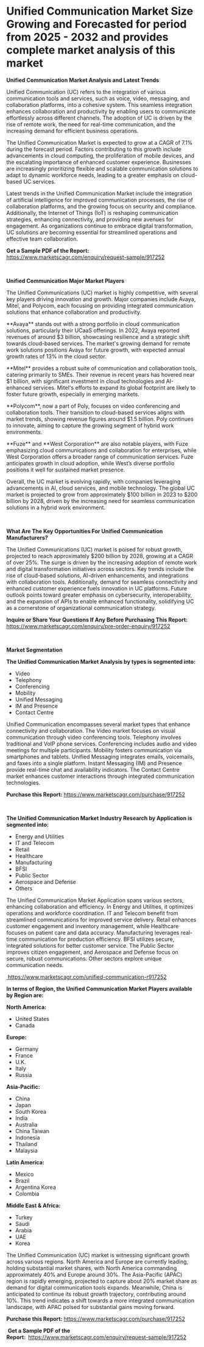 <p><h1>Unified Communication Market Size Growing and Forecasted for period from 2025 - 2032 and provides complete market analysis of this market</h1></p><p><strong>Unified Communication Market Analysis and Latest Trends</strong></p>
<p><p>Unified Communication (UC) refers to the integration of various communication tools and services, such as voice, video, messaging, and collaboration platforms, into a cohesive system. This seamless integration enhances collaboration and productivity by enabling users to communicate effortlessly across different channels. The adoption of UC is driven by the rise of remote work, the need for real-time communication, and the increasing demand for efficient business operations.</p><p>The Unified Communication Market is expected to grow at a CAGR of 7.1% during the forecast period. Factors contributing to this growth include advancements in cloud computing, the proliferation of mobile devices, and the escalating importance of enhanced customer experience. Businesses are increasingly prioritizing flexible and scalable communication solutions to adapt to dynamic workforce needs, leading to a greater emphasis on cloud-based UC services.</p><p>Latest trends in the Unified Communication Market include the integration of artificial intelligence for improved communication processes, the rise of collaboration platforms, and the growing focus on security and compliance. Additionally, the Internet of Things (IoT) is reshaping communication strategies, enhancing connectivity, and providing new avenues for engagement. As organizations continue to embrace digital transformation, UC solutions are becoming essential for streamlined operations and effective team collaboration.</p></p>
<p><strong>Get a Sample PDF of the Report:&nbsp;</strong> <a href="https://www.marketscagr.com/enquiry/request-sample/917252?utm_campaign=3040&utm_medium=2&utm_source=Github&utm_content=ia&utm_term=18042025&utm_id=unified-communication">https://www.marketscagr.com/enquiry/request-sample/917252</a></p>
<p>&nbsp;</p>
<p><strong>Unified Communication Major Market Players</strong></p>
<p><p>The Unified Communications (UC) market is highly competitive, with several key players driving innovation and growth. Major companies include Avaya, Mitel, and Polycom, each focusing on providing integrated communication solutions that enhance collaboration and productivity.</p><p>**Avaya** stands out with a strong portfolio in cloud communication solutions, particularly their UCaaS offerings. In 2022, Avaya reported revenues of around $3 billion, showcasing resilience and a strategic shift towards cloud-based services. The market's growing demand for remote work solutions positions Avaya for future growth, with expected annual growth rates of 13% in the cloud sector.</p><p>**Mitel** provides a robust suite of communication and collaboration tools, catering primarily to SMEs. Their revenue in recent years has hovered near $1 billion, with significant investment in cloud technologies and AI-enhanced services. Mitel's efforts to expand its global footprint are likely to foster future growth, especially in emerging markets.</p><p>**Polycom**, now a part of Poly, focuses on video conferencing and collaboration tools. Their transition to cloud-based services aligns with market trends, showing revenue figures around $1.5 billion. Poly continues to innovate, aiming to capture the growing segment of hybrid work environments.</p><p>**Fuze** and **West Corporation** are also notable players, with Fuze emphasizing cloud communications and collaboration for enterprises, while West Corporation offers a broader range of communication services. Fuze anticipates growth in cloud adoption, while West’s diverse portfolio positions it well for sustained market presence.</p><p>Overall, the UC market is evolving rapidly, with companies leveraging advancements in AI, cloud services, and mobile technology. The global UC market is projected to grow from approximately $100 billion in 2023 to $200 billion by 2028, driven by the increasing need for seamless communication solutions in a hybrid work environment.</p></p>
<p>&nbsp;</p>
<p><strong>What Are The Key Opportunities For Unified Communication Manufacturers?</strong></p>
<p><p>The Unified Communications (UC) market is poised for robust growth, projected to reach approximately $200 billion by 2028, growing at a CAGR of over 25%. The surge is driven by the increasing adoption of remote work and digital transformation initiatives across sectors. Key trends include the rise of cloud-based solutions, AI-driven enhancements, and integrations with collaboration tools. Additionally, demand for seamless connectivity and enhanced customer experience fuels innovation in UC platforms. Future outlook points toward greater emphasis on cybersecurity, interoperability, and the expansion of APIs to enable enhanced functionality, solidifying UC as a cornerstone of organizational communication strategy.</p></p>
<p><strong>Inquire or Share Your Questions If Any Before Purchasing This Report:</strong> <a href="https://www.marketscagr.com/enquiry/pre-order-enquiry/917252?utm_campaign=3040&utm_medium=2&utm_source=Github&utm_content=ia&utm_term=18042025&utm_id=unified-communication">https://www.marketscagr.com/enquiry/pre-order-enquiry/917252</a></p>
<p>&nbsp;</p>
<p><strong>Market Segmentation</strong></p>
<p><strong>The Unified Communication Market Analysis by types is segmented into:</strong></p>
<p><ul><li>Video</li><li>Telephony</li><li>Conferencing</li><li>Mobility</li><li>Unified Messaging</li><li>IM and Presence</li><li>Contact Centre</li></ul></p>
<p><p>Unified Communication encompasses several market types that enhance connectivity and collaboration. The Video market focuses on visual communication through video conferencing tools. Telephony involves traditional and VoIP phone services. Conferencing includes audio and video meetings for multiple participants. Mobility fosters communication via smartphones and tablets. Unified Messaging integrates emails, voicemails, and faxes into a single platform. Instant Messaging (IM) and Presence provide real-time chat and availability indicators. The Contact Centre market enhances customer interactions through integrated communication technologies.</p></p>
<p><strong>Purchase this Report:&nbsp;</strong><a href="https://www.marketscagr.com/purchase/917252?utm_campaign=3040&utm_medium=2&utm_source=Github&utm_content=ia&utm_term=18042025&utm_id=unified-communication">https://www.marketscagr.com/purchase/917252</a></p>
<p>&nbsp;</p>
<p><strong>The Unified Communication Market Industry Research by Application is segmented into:</strong></p>
<p><ul><li>Energy and Utilities</li><li>IT and Telecom</li><li>Retail</li><li>Healthcare</li><li>Manufacturing</li><li>BFSI</li><li>Public Sector</li><li>Aerospace and Defense</li><li>Others</li></ul></p>
<p><p>The Unified Communication Market Application spans various sectors, enhancing collaboration and efficiency. In Energy and Utilities, it optimizes operations and workforce coordination. IT and Telecom benefit from streamlined communications for improved service delivery. Retail enhances customer engagement and inventory management, while Healthcare focuses on patient care and data accuracy. Manufacturing leverages real-time communication for production efficiency. BFSI utilizes secure, integrated solutions for better customer service. The Public Sector improves citizen engagement, and Aerospace and Defense focus on secure, robust communications. Other sectors explore unique communication needs.</p></p>
<p><a href="https://www.marketscagr.com/unified-communication-r917252?utm_campaign=3040&utm_medium=2&utm_source=Github&utm_content=ia&utm_term=18042025&utm_id=unified-communication">&nbsp;https://www.marketscagr.com/unified-communication-r917252</a></p>
<p><strong>In terms of Region, the Unified Communication Market Players available by Region are:</strong></p>
<p>
    <p> <strong> North America: </strong>
        <ul>
            <li>United States</li>
            <li>Canada</li>
        </ul>
        </p> 
    <p> <strong> Europe: </strong>
        <ul>
            <li>Germany</li>
            <li>France</li>
            <li>U.K.</li>
            <li>Italy</li>
            <li>Russia</li>
        </ul>
        </p> 
    <p> <strong> Asia-Pacific: </strong>
        <ul>
            <li>China</li>
            <li>Japan</li>
            <li>South Korea</li>
            <li>India</li>
            <li>Australia</li>
            <li>China Taiwan</li>
            <li>Indonesia</li>
            <li>Thailand</li>
            <li>Malaysia</li>
        </ul>
        </p> 
    <p> <strong> Latin America: </strong>
        <ul>
            <li>Mexico</li>
            <li>Brazil</li>
            <li>Argentina Korea</li>
            <li>Colombia</li>
        </ul>
        </p> 
    <p> <strong> Middle East & Africa: </strong>
        <ul>
            <li>Turkey</li>
            <li>Saudi</li>
            <li>Arabia</li>
            <li>UAE</li>
            <li>Korea</li>
        </ul>
    </p>
    </p>
<p><p>The Unified Communication (UC) market is witnessing significant growth across various regions. North America and Europe are currently leading, holding substantial market shares, with North America commanding approximately 40% and Europe around 30%. The Asia-Pacific (APAC) region is rapidly emerging, projected to capture about 20% market share as demand for digital communication tools expands. Meanwhile, China is anticipated to continue its robust growth trajectory, contributing around 10%. This trend indicates a shift towards a more integrated communication landscape, with APAC poised for substantial gains moving forward.</p></p>
<p><strong>Purchase this Report: </strong><a href="https://www.marketscagr.com/purchase/917252?utm_campaign=3040&utm_medium=2&utm_source=Github&utm_content=ia&utm_term=18042025&utm_id=unified-communication">https://www.marketscagr.com/purchase/917252</a></p>
<p>&nbsp;<strong>Get a Sample PDF of the Report:&nbsp;&nbsp;</strong><a href="https://www.marketscagr.com/enquiry/request-sample/917252?utm_campaign=3040&utm_medium=2&utm_source=Github&utm_content=ia&utm_term=18042025&utm_id=unified-communication">https://www.marketscagr.com/enquiry/request-sample/917252</a></p>
<p><strong></strong></p>
<p><p></p><p></p><p></p></p>